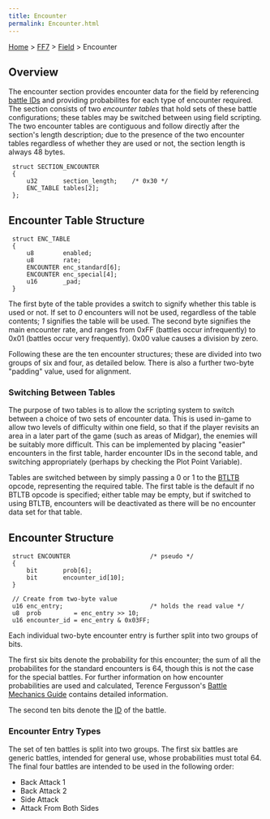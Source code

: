 ```yaml
---
title: Encounter
permalink: Encounter.html
---
```


[Home](../../Main%20Page.md) > [FF7](../../FF7.md) > [Field](../Field.md) > Encounter

## Overview

The encounter section provides encounter data for the field by
referencing [battle IDs][] and providing probabilites for each type of
encounter required. The section consists of two *encounter tables* that
hold sets of these battle configurations; these tables may be switched
between using field scripting. The two encounter tables are contiguous
and follow directly after the section's length description; due to the
presence of the two encounter tables regardless of whether they are used
or not, the section length is always 48 bytes.

` struct SECTION_ENCOUNTER`  
` {`  
`     u32       section_length;    /* 0x30 */`  
`     ENC_TABLE tables[2];`  
` };`

  

## Encounter Table Structure

` struct ENC_TABLE`  
` {`  
`     u8        enabled;`  
`     u8        rate;`  
`     ENCOUNTER enc_standard[6];`  
`     ENCOUNTER enc_special[4];`  
`     u16       _pad;`  
` }`

The first byte of the table provides a switch to signify whether this
table is used or not. If set to *0* encounters will not be used,
regardless of the table contents; *1* signifies the table will be used.
The second byte signifies the main encounter rate, and ranges from 0xFF
(battles occur infrequently) to 0x01 (battles occur very frequently).
0x00 value causes a division by zero.

Following these are the ten encounter structures; these are divided into
two groups of six and four, as detailed below. There is also a further
two-byte "padding" value, used for alignment.

### Switching Between Tables

The purpose of two tables is to allow the scripting system to switch
between a choice of two sets of encounter data. This is used in-game to
allow two levels of difficulty within one field, so that if the player
revisits an area in a later part of the game (such as areas of Midgar),
the enemies will be suitably more difficult. This can be implemented by
placing "easier" encounters in the first table, harder encounter IDs in
the second table, and switching appropriately (perhaps by checking the
Plot Point Variable).

Tables are switched between by simply passing a 0 or 1 to the [BTLTB][]
opcode, representing the required table. The first table is the default
if no BTLTB opcode is specified; either table may be empty, but if
switched to using BTLTB, encounters will be deactivated as there will be
no encounter data set for that table.

## Encounter Structure

` struct ENCOUNTER                      /* pseudo */`  
` {`  
`     bit       prob[6];`  
`     bit       encounter_id[10];`  
` }`

` // Create from two-byte value`  
` u16 enc_entry;                        /* holds the read value */`  
` u8  prob         = enc_entry >> 10;`  
` u16 encounter_id = enc_entry & 0x03FF;`

Each individual two-byte encounter entry is further split into two
groups of bits.

The first six bits denote the probability for this encounter; the sum of
all the probabilites for the standard encounters is 64, though this is
not the case for the special battles. For further information on how
encounter probabilities are used and calculated, Terence Fergusson's
[Battle Mechanics Guide][] contains detailed information.

The second ten bits denote the [ID][battle IDs] of the battle.

### Encounter Entry Types

The set of ten battles is split into two groups. The first six battles
are generic battles, intended for general use, whose probabilities must
total 64. The final four battles are intended to be used in the
following order:

-   Back Attack 1
-   Back Attack 2
-   Side Attack
-   Attack From Both Sides

  [battle IDs]: ../Battle/Battle%20Scenes.md "wikilink"
  [BTLTB]: Script/Opcodes/4B%20BTLTB.md "wikilink"
  [Battle Mechanics Guide]: http://db.gamefaqs.com/console/psx/file/final_fantasy_vii_enemy_mech.txt
